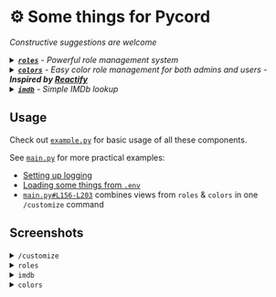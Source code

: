 # ⚙️ Some things for Pycord
*Constructive suggestions are welcome*

<details>
  <summary><i><a href="cogs/roles.py"><b><code>roles</code></b></a> - Powerful role management system</i></summary>

  - Give users a simple role management UI
  - Define multiple commands/menus at runtime
  - Allow only a single role per menu (e.g. for letting the user choose a role icon role)
  - To use, see [`main.py#L4-L117`](main.py#L4-L117) for how to define menus, then import roles and call `roles.Roles()`
  - This will register at least 1 new command based on the settings provided
  ```python
  from cogs import roles
  role_settings = { ... }
  roles.Roles(bot, role_settings)
  ```
  <hr>
</details>
<details>
  <summary><i><a href="cogs/colors.py"><b><code>colors</code></b></a> - Easy color role management for both admins and users - <b>Inspired by <a href="https://fluxpoint.dev/reactify">Reactify</a></b></i></summary>

  - Admins can easily define new color roles by prefixing them with `[C]` (or change the prefix)
  - The cog will build a simple menu for users based on these rules
  - To use, simply add some color roles to your server, then import & add the cog
  - This will register `/colors`
```python
from cogs import colors
bot.add_cog(colors.Colors(bot, "[C]"))
```
<hr>
</details>
<details>
  <summary><i><a href="cogs/imdb.py"><b><code>imdb</code></b></a> - Simple IMDb lookup</i></summary>
  
  - Consider building a local sqlite database using [`imdb-dataset.sh`](imdb-dataset.sh), as this will speed things up considerably
  - Search by name or provide an ID
  - To use, just import and add the cog
  - This will register `/imdb`
  ```python
  from cogs import imdb
  bot.add_cog(imdb.Imdb(bot))
  ```
  <hr>
</details>

## Usage
Check out [`example.py`](example.py) for basic usage of all these components.

See [`main.py`](main.py) for more practical examples:
- [Setting up logging](main.py#L123-L134)
- [Loading some things from `.env`](main.py#L136-L139)
- [`main.py#L156-L203`](main.py#L156-L203) combines views from `roles` & `colors` in one `/customize` command

## Screenshots
<details>
<summary><code>/customize</code></summary>
<img width=400 src="https://user-images.githubusercontent.com/20311086/205825222-a8a3e84a-2472-480c-9d46-eef7d5301285.gif" />
</details>
<details>
<summary><code>roles</code></summary>
  <img width=300 src="https://user-images.githubusercontent.com/20311086/204404664-07412de2-a306-42ec-b39c-5b7479b6c3d1.png" />
  <img width=300 src="https://user-images.githubusercontent.com/20311086/204404999-318706f3-36f2-434e-bf1d-f983e4ee345c.png" />
</details>
<details>
<summary><code>imdb</code></summary>
<img width=500 src="https://user-images.githubusercontent.com/20311086/204405345-07660af7-245b-4115-813e-db56570b51c1.png" />
<br>
<img width=300 src="https://user-images.githubusercontent.com/20311086/204405505-507a406d-8125-4fdc-b0cb-709a9b32d0fa.png" />
<img width=300 src="https://user-images.githubusercontent.com/20311086/204405847-f88bd9c7-fc9f-4a8d-9042-55a530b13d28.png" />
</details>
<details>
<summary><code>colors</code></summary>
<img width=400 src="https://user-images.githubusercontent.com/20311086/201162102-163788cd-9231-4cfe-81a9-661c24b7a22a.png" />
</details>
